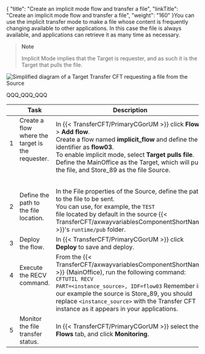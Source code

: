 {
    "title": "Create an implicit mode flow and transfer a file",
    "linkTitle": "Create an implicit mode flow and transfer a file",
    "weight": "160"
}You can use the implicit transfer mode to make a file whose content is frequently changing available to other applications. In this case the file is always available, and applications can retrieve it as many time as necessary.

> **Note**
>
> Implicit Mode implies that the Target is requester, and as such it is the Target that pulls the file.

![Simplified diagram of a Target Transfer CFT requesting a file from the Source](/Images/TransferCFT/Implicit_mode_cft_w_cg.png)

QQQ\_QQQ\_QQQ


|   | Task  | Description  | Details  |
| --- | --- | --- | --- |
| 1<br/> <br/> <br/>  | Create a flow where the target is the requester.<br/> <br/> <br/> <br />  | In {{< TransferCFT/PrimaryCGorUM  >}} click <span >****Flows**** </span>&gt; <span >****Add flow****</span>.<br/> Create a flow named <span >****implicit_flow****</span> and define the identifier as <span >****flow03****</span>.<br/> To enable implicit mode, select <span >****Target pulls file****</span>.<br/> Define the MainOffice as the Target, which will pull the file, and Store_89 as the file Source.<br/> <br />  | <a href="../intro_cg_task_catalog/t_defineflow">![](/Images/TransferCFT/mapArrow.png)</a>  |
| 2<br/> <br/>  | Define the path to the file location.<br/> <br/>  | In the File properties of the Source, define the path to the file to be sent.<br/> You can use, for example, the <span ><code>TEST </code></span>file located by default in the source {{< TransferCFT/axwayvariablesComponentShortName  >}}'s <span ><code>runtime/pub</code></span> folder.<br/>  |   |
| 3<br/>  | Deploy the flow.<br/>  | In {{< TransferCFT/PrimaryCGorUM  >}} click <span >****Deploy**** </span>to save and deploy.<br/>  | <a href="../intro_cg_task_catalog/t_savedeployflow">![](/Images/TransferCFT/mapArrow.png)</a>  |
| 4<br/> <br/> <br/>  | Execute the RECV command.<br/> <br/> <br/>  | From the {{< TransferCFT/axwayvariablesComponentShortName  >}} (MainOffice), run the following command: <span ><code>CFTUTIL RECV PART=&lt;instance_source&gt;, IDF=flow03</code></span> Remember in our example the source is Store_89, you should replace <span ><code>&lt;instance_source&gt;</code></span> with the Transfer CFT instance as it appears in your applications.<br/>  | <a href="../../../c_intro_userinterfaces/about_cftutil">![](/Images/TransferCFT/mapArrow.png)</a>  |
| 5  | Monitor the file transfer status.  | In {{< TransferCFT/PrimaryCGorUM  >}} select the <span >****Flows**** </span>tab, and click <span >****Monitoring****</span>.  | <a href="../intro_cg_task_catalog/c_flow_monitoring">![](/Images/TransferCFT/mapArrow.png)</a>  |

